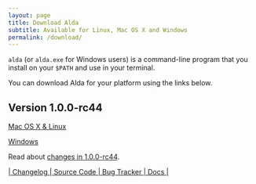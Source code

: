 ```yaml
---
layout: page
title: Download Alda
subtitle: Available for Linux, Mac OS X and Windows
permalink: /download/
---
```


`alda` (or `alda.exe` for Windows users) is a command-line program that you install on your `$PATH` and use in your terminal.

You can download Alda for your platform using the links below.

## Version 1.0.0-rc44 ##

[Mac OS X & Linux](https://github.com/alda-lang/alda/releases/download/1.0.0-rc44/alda)

[Windows](https://github.com/alda-lang/alda/releases/download/1.0.0-rc44/alda.exe)

Read about [changes in 1.0.0-rc44](https://github.com/alda-lang/alda/releases/1.0.0-rc44).

[\| Changelog ](https://github.com/alda-lang/alda/blob/master/CHANGELOG.md)
[\| Source Code ](https://github.com/alda-lang/alda)
[\| Bug Tracker ](https://github.com/alda-lang/alda/issues)
[\| Docs \|](https://github.com/alda-lang/alda/blob/master/doc/index.md)
